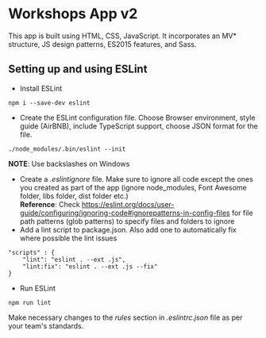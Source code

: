 # Workshops App v2
This app is built using HTML, CSS, JavaScript. It incorporates an MV* structure, JS design patterns, ES2015 features, and Sass.

## Setting up and using ESLint
- Install ESLint
```
npm i --save-dev eslint
```
- Create the ESLint configuration file. Choose Browser environment, style guide (AirBNB), include TypeScript support, choose JSON format for the file.
```
./node_modules/.bin/eslint --init
```
__NOTE__: Use backslashes on Windows
- Create a _.eslintignore_ file. Make sure to ignore all code except the ones you created as part of the app (ignore node_modules, Font Awesome folder, libs folder, dist folder etc.)  
__Reference__: Check https://eslint.org/docs/user-guide/configuring/ignoring-code#ignorepatterns-in-config-files for file path patterns (glob patterns) to specify files and folders to ignore
- Add a lint script to package.json. Also add one to automatically fix where possible the lint issues
```
"scripts" : {
    "lint": "eslint . --ext .js",
    "lint:fix": "eslint . --ext .js --fix"
}
```
- Run ESLint
```
npm run lint
```
Make necessary changes to the _rules_ section in _.eslintrc.json_ file as per your team's standards.